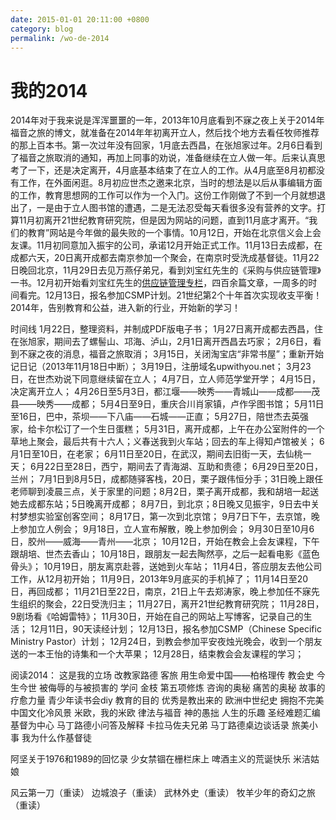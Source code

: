 ```yaml
---
date: 2015-01-01 20:11:00 +0800
category: blog
permalink: /wo-de-2014
---
```


# 我的2014

2014年对于我来说是浑浑噩噩的一年，2013年10月底看到不寐之夜上关于2014年福音之旅的博文，就准备在2014年年初离开立人，然后找个地方去看任牧师推荐的那上百本书。第一次过年没有回家，1月底去西昌，在张旭家过年。2月6日看到了福音之旅取消的通知，再加上同事的劝说，准备继续在立人做一年。后来认真思考了一下，还是决定离开，4月底基本结束了在立人的工作。从4月底至8月初都没有工作，在外面闲逛。8月初应世杰之邀来北京，当时的想法是以后从事编辑方面的工作，教育思想网的工作可以作为一个入门。这份工作刚做了不到一个月就想退出了，一是由于立人图书馆的遭遇，二是无法忍受每天看很多没有营养的文字。打算11月初离开21世纪教育研究院，但是因为网站的问题，直到11月底才离开。“我们的教育”网站是今年做的最失败的一个事情。10月12日，开始在北京信义会上会友课。11月初同意加入振宇的公司，承诺12月开始正式工作。11月13日去成都，在成都六天，20日离开成都去南京参加一个聚会，在南京时受洗成基督徒。11月22日晚回北京，11月29日去见万燕仔弟兄，看到刘宝红先生的《采购与供应链管理》一书。12月初开始看刘宝红先生的[供应链管理专栏](http://www.scm-blog.com/)，四百余篇文章，一周多的时间看完。12月13日，报名参加CSMP计划。21世纪第2个十年首次实现收支平衡！2014年，告别教育和公益，进入新的行业，开始新的学习！

时间线
1月22日，整理资料，并制成PDF版电子书；
1月27日离开成都去西昌，住在张旭家，期间去了螺髻山、邛海、泸山，2月1日离开西昌去巧家；
2月6日，看到不寐之夜的消息，福音之旅取消；
3月15日，关闭淘宝店“非常书屋”；重新开始记日记（2013年11月18日中断）；
3月19日，注册域名upwithyou.net；
3月23日，在世杰劝说下同意继续留在立人；
4月7日，立人师范学堂开学；
4月15日，决定离开立人；
4月26日至5月3日，都江堰——映秀——青城山——成都——茂县——映秀——成都；
5月4日至9日，重庆合川肖家镇，卢作孚图书馆；
5月11日至16日，巴中，茶坝——下八庙——石城——正直；
5月27日，陪世杰去英强家，给卡尔松订了一个生日蛋糕；
5月31日，离开成都，上午在办公室附件的一个草地上聚会，最后共有十六人；义春送我到火车站；回去的车上得知卢馆被关；
6月1日至10日，在老家；
6月11日至20日，在武汉，期间去旧街一天，去仙桃一天；
6月22日至28日，西宁，期间去了青海湖、互助和贵德；
6月29日至20日，兰州；
7月1日到8月5日，成都随驿客栈，20日，栗子跟伟恒分手；31日晚上跟任老师聊到凌晨三点，关于家里的问题；8月2日，栗子离开成都，我和胡培一起送她去成都东站；5日晚离开成都；
8月7日，到北京；8日晚又见振宇，9日去中关村梦想实验室创客空间；
8月17日，第一次到北京馆；
9月7日下午，去京馆，晚上参加立人例会；
9月18日，立人宣布解散，晚上参加例会；
9月30日至10月6日，胶州——威海——青州——北京；
10月12日，开始在教会上会友课程，下午跟胡培、世杰去香山；
10月18日，跟朋友一起去陶然亭，之后一起看电影《蓝色骨头》；
10月19日，朋友离京赴蓉，送她到火车站；
11月4日，答应朋友去他公司工作，从12月初开始；
11月9日，2013年9月底买的手机掉了；
11月14日至20日，再回成都；
11月21日至22日，南京，21日上午去郑涛家，晚上参加任不寐先生组织的聚会，22日受洗归主；
11月27日，离开21世纪教育研究院；
11月28日，9剧场看《哈姆雷特》；
11月30日，开始在自己的网站上写博客，记录自己的生活；
12月11日，90天读经计划；
12月13日，报名参加CSMP（Chinese Specific Ministry Pastor）计划；
12月24日，到教会参加平安夜烛光晚会，收到一个朋友送的一本王怡的诗集和一个大苹果；
12月28日，结束教会会友课程的学习；

阅读2014：
这是我的立场
改教家路德
客旅
用生命爱中国——柏格理传
教会史
今生今世
被侮辱的与被损害的
学问
金枝
第五项修炼
咨询的奥秘
痛苦的奥秘
故事的疗愈力量
青少年读书会diy
教育的目的
优秀是教出来的
欧洲中世纪史
拥抱不完美
中国文化冷风景
米欧，我的米欧
律法与福音
神的愚拙
人生的乐趣
圣经难题汇编
基督为中心
马丁路德小问答及解释
卡拉马佐夫兄弟
马丁路德桌边谈话录
旅美小事
我为什么作基督徒

阿坚关于1976和1989的回忆录
少女禁锢在栅栏床上
啤酒主义的荒诞快乐
米洁姑娘

风云第一刀（重读）
边城浪子（重读）
武林外史（重读）
牧羊少年的奇幻之旅（重读）
